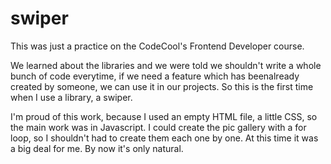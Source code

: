# swiper

This was just a practice on the CodeCool's Frontend Developer course.

We learned about the libraries and we were told we shouldn't write a whole bunch of code everytime, if we need a feature which has beenalready created by someone, we can use it in our projects.
So this is the first time when I use a library, a swiper.

I'm proud of this work, because I used an empty HTML file, a little CSS, so the main work was in Javascript.
I could create the pic gallery with a for loop, so I shouldn't had to create them each one by one. At this time it was a big deal for me. By now it's only natural.
